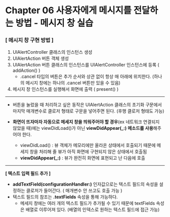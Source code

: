# Chapter 06 사용자에게 메시지를 전달하는 방법 - 메시지 창 실습

### [ 메시지 창 구현 방법 ]
1. UIAlertController 클래스의 인스턴스 생성
2. UIAlertAction 버튼 객체 생성
3. UIAlertAction 버튼 클래스의 인스턴스를 UIAlertController 인스턴스에 등록 ( addAction() )
    - .cancel 타입의 버튼은 추가 순서와 상관 없이 항상 매 아래에 위치한다. (하나의 메시지 창에는 하나의 .cancel 버튼만 있을 수 있음)
4. 메시지 창 인스턴스를 실행해서 화면에 출력 ( present() )


----
- 버튼을 눌렀을 때 처리하고 싶은 동작은 UIAlertAction 클래스의 초기화 구문에서 마지막 매개변수로 클로저 형태로 구문을 넣어주면 된다. (후행 클로저 형태도 가능)

- **화면이 뜨자마자 자동으로 메세지 창을 띄워주어야 할 경우**(ex 네트워크 연결되지 않았을 때)에는 viewDidLoad()가 아닌 **viewDidAppear(_:) 메소드를 사용**해주어야 한다.
    - viewDidLoad() : 뷰 객체가 메모리에만 올라온 상태에서 호출되기 때문에 메세지 창을 처리해 줄 뷰가 아직 화면에 구현되지 않은 상태에서 호출됨
    - **viewDidAppear(_:)** : 뷰가 완전히 화면에 표현되고 난 다음에 호출

----
**[ 텍스트 입력 필드 추가 ]**
- **addTextField(configurationHandler:)** 인자값으로는 텍스트 필드의 속성을 설정하는 클로저가 들어간다. ( 매개변수 안 쓰고도 호출 가능 )
- 텍스트 필드의 참조는 **.textFields** 속성을 통해 가능하다.
    - 메세지 창에는 여러 개의 텍스트 필드가 추가될 수 있기 때문에 textFields 속성은 배열로 이루어져 있다. (배열의 인덱스로 원하는 텍스트 필드에 접근 가능)